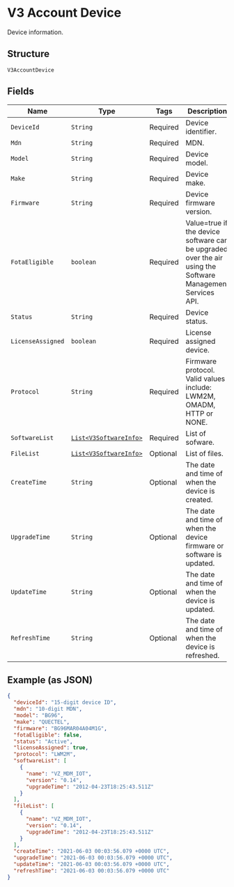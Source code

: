 
# V3 Account Device

Device information.

## Structure

`V3AccountDevice`

## Fields

| Name | Type | Tags | Description | Getter | Setter |
|  --- | --- | --- | --- | --- | --- |
| `DeviceId` | `String` | Required | Device identifier. | String getDeviceId() | setDeviceId(String deviceId) |
| `Mdn` | `String` | Required | MDN. | String getMdn() | setMdn(String mdn) |
| `Model` | `String` | Required | Device model. | String getModel() | setModel(String model) |
| `Make` | `String` | Required | Device make. | String getMake() | setMake(String make) |
| `Firmware` | `String` | Required | Device firmware version. | String getFirmware() | setFirmware(String firmware) |
| `FotaEligible` | `boolean` | Required | Value=true if the device software can be upgraded over the air using the Software Management Services API. | boolean getFotaEligible() | setFotaEligible(boolean fotaEligible) |
| `Status` | `String` | Required | Device status. | String getStatus() | setStatus(String status) |
| `LicenseAssigned` | `boolean` | Required | License assigned device. | boolean getLicenseAssigned() | setLicenseAssigned(boolean licenseAssigned) |
| `Protocol` | `String` | Required | Firmware protocol. Valid values include: LWM2M, OMADM, HTTP or NONE. | String getProtocol() | setProtocol(String protocol) |
| `SoftwareList` | [`List<V3SoftwareInfo>`](../../doc/models/v3-software-info.md) | Required | List of sofware. | List<V3SoftwareInfo> getSoftwareList() | setSoftwareList(List<V3SoftwareInfo> softwareList) |
| `FileList` | [`List<V3SoftwareInfo>`](../../doc/models/v3-software-info.md) | Optional | List of files. | List<V3SoftwareInfo> getFileList() | setFileList(List<V3SoftwareInfo> fileList) |
| `CreateTime` | `String` | Optional | The date and time of when the device is created. | String getCreateTime() | setCreateTime(String createTime) |
| `UpgradeTime` | `String` | Optional | The date and time of when the device firmware or software is updated. | String getUpgradeTime() | setUpgradeTime(String upgradeTime) |
| `UpdateTime` | `String` | Optional | The date and time of when the device is updated. | String getUpdateTime() | setUpdateTime(String updateTime) |
| `RefreshTime` | `String` | Optional | The date and time of when the device is refreshed. | String getRefreshTime() | setRefreshTime(String refreshTime) |

## Example (as JSON)

```json
{
  "deviceId": "15-digit device ID",
  "mdn": "10-digit MDN",
  "model": "BG96",
  "make": "QUECTEL",
  "firmware": "BG96MAR04A04M1G",
  "fotaEligible": false,
  "status": "Active",
  "licenseAssigned": true,
  "protocol": "LWM2M",
  "softwareList": [
    {
      "name": "VZ_MDM_IOT",
      "version": "0.14",
      "upgradeTime": "2012-04-23T18:25:43.511Z"
    }
  ],
  "fileList": [
    {
      "name": "VZ_MDM_IOT",
      "version": "0.14",
      "upgradeTime": "2012-04-23T18:25:43.511Z"
    }
  ],
  "createTime": "2021-06-03 00:03:56.079 +0000 UTC",
  "upgradeTime": "2021-06-03 00:03:56.079 +0000 UTC",
  "updateTime": "2021-06-03 00:03:56.079 +0000 UTC",
  "refreshTime": "2021-06-03 00:03:56.079 +0000 UTC"
}
```

